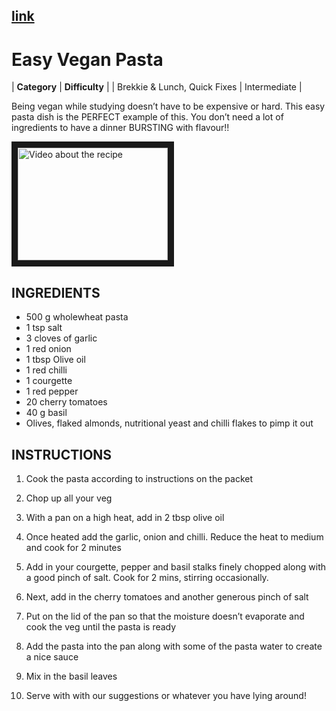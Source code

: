 ## [link](https://thehappypear.ie/recipes/easy-vegan-pasta "Recipe Easy Vegan Pasta")

# Easy Vegan Pasta

| **Category** | **Difficulty** |
| Brekkie & Lunch, Quick Fixes | Intermediate |

Being vegan while studying doesn’t have to be expensive or hard. This easy pasta dish is the PERFECT example of this. You don’t need a lot of ingredients to have a dinner BURSTING with flavour!!

<a href="https://youtu.be/4l6P89DnZu0
" target="_blank"><img src="https://youtu.be/4l6P89DnZu0" 
alt="Video about the recipe" width="240" height="180" border="10" /></a>

## INGREDIENTS

- 500 g wholewheat pasta
- 1 tsp salt
- 3 cloves of garlic
- 1 red onion
- 1 tbsp Olive oil
- 1 red chilli
- 1 courgette
- 1 red pepper
- 20 cherry tomatoes
- 40 g basil
- Olives, flaked almonds, nutritional yeast and chilli flakes to pimp it out

## INSTRUCTIONS

1.  Cook the pasta according to instructions on the packet

2.  Chop up all your veg

3.  With a pan on a high heat, add in 2 tbsp olive oil

4.  Once heated add the garlic, onion and chilli. Reduce the heat to medium and cook for 2 minutes

5.  Add in your courgette, pepper and basil stalks finely chopped along with a good pinch of salt. Cook for 2 mins, stirring occasionally.

6.  Next, add in the cherry tomatoes and another generous pinch of salt

7.  Put on the lid of the pan so that the moisture doesn’t evaporate and cook the veg until the pasta is ready

8.  Add the pasta into the pan along with some of the pasta water to create a nice sauce

9.  Mix in the basil leaves

10. Serve with with our suggestions or whatever you have lying around!
